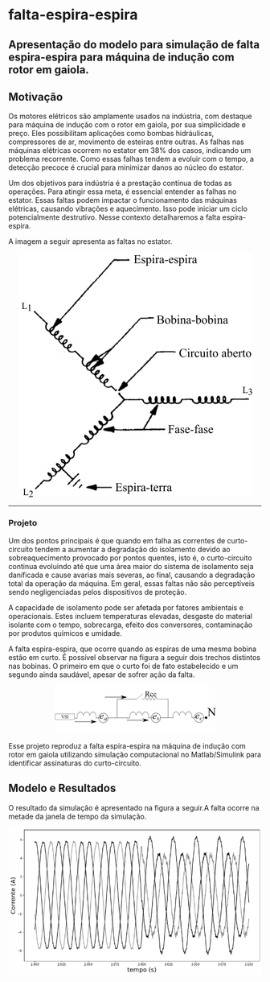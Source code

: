 # falta-espira-espira
Apresentação do modelo para simulação de falta espira-espira para máquina de indução com rotor em gaiola.
---

## Motivação
Os motores elétricos são amplamente usados na indústria, com destaque para máquina de indução com o rotor em gaiola, por sua simplicidade e preço. Eles possibilitam aplicações como bombas hidráulicas, compressores de ar, movimento de esteiras entre outras. As falhas nas máquinas elétricas ocorrem no estator em 38% dos casos, indicando um problema recorrente. Como essas falhas tendem a evoluir com o tempo, a detecção precoce é crucial para minimizar danos ao núcleo do estator.

Um dos objetivos para indústria é a prestação contínua de todas as operações. Para atingir essa meta, é essencial entender as falhas no estator. Essas faltas podem impactar o funcionamento das máquinas elétricas, causando vibrações e aquecimento. Isso pode iniciar um ciclo potencialmente destrutivo. Nesse contexto detalharemos a falta espira-espira.

A imagem a seguir apresenta as faltas no estator.
<div align="center">
  
![faltas](https://raw.githubusercontent.com/andersoncsalles/falta-espira-espira/main/imagens/faltas_estator.png)

</div>

---

### Projeto

Um dos pontos principais é que quando em falha as correntes de curto-circuito tendem a aumentar a degradação do isolamento devido ao sobreaquecimento provocado por pontos quentes, isto é, o curto-circuito continua evoluindo até que uma área maior do sistema de isolamento seja danificada e cause avarias mais severas, ao final, causando a degradação total da operação da máquina. Em geral, essas faltas não são perceptíveis sendo negligenciadas pelos dispositivos de proteção.

A capacidade de isolamento pode ser afetada por fatores ambientais e operacionais. Estes incluem temperaturas elevadas, desgaste do material isolante com o tempo, sobrecarga, efeito dos conversores, contaminação por produtos químicos e umidade.

A falta espira-espira, que ocorre quando as espiras de uma mesma bobina estão em curto. É possível observar na figura a seguir dois trechos distintos nas bobinas. O primeiro em que o curto foi de fato estabelecido e um segundo ainda saudável, apesar de sofrer ação da falta. 

<div align="center">
  
![espira=espira](https://raw.githubusercontent.com/andersoncsalles/falta-espira-espira/main/imagens/falta_espira-espira.png)

</div>


Esse projeto reproduz a falta espira-espira na máquina de indução com rotor em gaiola utilizando simulação computacional no Matlab/Simulink para identificar assinaturas do curto-circuito.


## Modelo e Resultados
O resultado da simulação é apresentado na figura a seguir.A falta ocorre na metade da janela de tempo da simulação. 
<div align="center">

![resultado_simulacao](https://raw.githubusercontent.com/andersoncsalles/falta-espira-espira/main/imagens/resultado_simula%C3%A7%C3%A3o.png)

</div>



